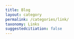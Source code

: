 ```yaml
---
title: Blog
layout: category
permalink: /categories/link/
taxonomy: Links
suggestedcitiation: false
--- 
```

  